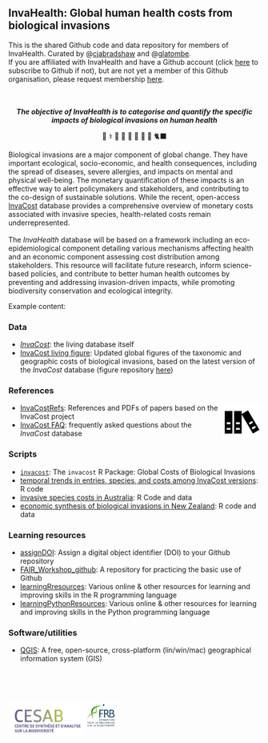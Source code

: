 ## InvaHealth: Global human health costs from biological invasions
<img src="https://github.com/InvaHealth/.github/blob/main/profile/bha.jpg" alt="" width="200" align="left" />
<img src="https://github.com/InvaHealth/.github/blob/main/profile/currency.webp" alt="" width="150" align="right" />

This is the shared Github code and data repository for members of InvaHealth. Curated by @<a href="https://github.com/cjabradshaw">cjabradshaw</a> and @<a href="https://github.com/GLatombe">glatombe</a>.
<br>
If you are affiliated with InvaHealth and have a Github account (click <a href="https://github.com/signup?ref_cta=Sign+up&ref_loc=header+logged+out&ref_page=%2F&source=header-home">here</a> to subscribe to Github if not), but are not yet a member of this Github organisation, please request membership <a href="mailto:glatombe@ed.ac.uk?subject=Please add me to the InvaHealth Github page&body=Hello Guillaume,%20%0D%0A%20%0D%0APlease add me to the Github organisation page using my account name: @[your Github account handle].%20%0D%0A%20%0D%0AThank you,">here</a>.<br>
<br>
<br>
<p align="center"><strong><em>The objective of InvaHealth is to categorise and quantify the specific impacts of biological invasions on human health</em></strong></p>
<p align="center">🦟 ⚕️ 🐜 🌿 🐀 🐍 🐇 🐛 🐈‍⬛ </p>
Biological invasions are a major component of global change. They have important ecological, socio-economic, and health consequences, including the spread of diseases, severe allergies, and impacts on mental and physical well-being. The monetary quantification of these impacts is an effective way to alert policymakers and stakeholders, and contributing to the co-design of sustainable solutions. While the recent, open-access <em></em><a href="https://github.com/InvaCost/">InvaCost</a></em> database provides a comprehensive overview of monetary costs associated with invasive species, health-related costs remain underrepresented.<br>
<br>
The <em>InvaHealth</em> database will be based on a framework including an eco-epidemiological component detailing various mechanisms affecting health and an economic component assessing cost distribution among stakeholders. This resource will facilitate future research, inform science-based policies, and contribute to better human health outcomes by preventing and addressing invasion-driven impacts, while promoting biodiversity conservation and ecological integrity.

Example content:

### Data
<img src="https://github.com/InvaHealth/.github/blob/main/profile/databaseLogo.png" alt="" width="75" align="right" />

- <a href="https://figshare.com/articles/dataset/InvaCost_References_and_description_of_economic_cost_estimates_associated_with_biological_invasions_worldwide_/12668570/5"><em>InvaCost</em></a>: the living database itself
- <a href="https://borisleroy.com/invacost/invacost_livingfigure.html">InvaCost living figure</a>: Updated global figures of the taxonomic and geographic costs of biological invasions, based on the latest version of the <em>InvaCost</em> database (figure repository <a href="https://github.com/InvaCost/invacost_livingfigure">here</a>) 

### References
<img src="https://github.com/InvaCost/.github/blob/main/profile/refsLogo.png" alt="" width="75" align="right" />

- <a href="https://github.com/InvaCost/InvaCostRefs/">InvaCostRefs</a>: References and PDFs of papers based on the InvaCost project
- <a href="https://github.com/InvaCost/invacost_FAQ">InvaCost FAQ</a>: frequently asked questions about the <em>InvaCost</em> database

### Scripts
<img src="https://github.com/InvaHealth/.github/blob/main/profile/scriptsLogo.png" alt="" width="75" align="right" />

- <a href="https://github.com/InvaCost/invacost"><code>invacost</code></a>: The <code>invacost</code> R Package: Global Costs of Biological Invasions
- <a href="https://github.com/InvaCost/InvaCostVersionTrends">temporal trends in entries, species, and costs among InvaCost versions</a>: R code
- <a href="https://github.com/InvaCost/InvasiveSppCostsAustralia">invasive species costs in Australia</a>: R Code and data
- <a href="https://github.com/InvaCost/invacost-NZ">economic synthesis of biological invasions in New Zealand</a>: R code and data

### Learning resources
<img src="https://github.com/InvaHealth/.github/blob/main/profile/learningLogo.png" alt="" width="75" align="right" />

- <a href="https://github.com/CABAH/assignDOI">assignDOI</a>: Assign a digital object identifier (DOI) to your Github repository
- <a href="https://github.com/CABAH/FAIR_Workshop_github">FAIR_Workshop_github</a>: A repository for practicing the basic use of Github
- <a href="https://github.com/InvaCost/learningRresources-1">learningRresources</a>: Various online & other resources for learning and improving skills in the R programming language
- <a href="https://github.com/CABAH/learningPythonResources">learningPythonResources</a>: Various online & other resources for learning and improving skills in the Python programming language

### Software/utilities
<img src="https://github.com/InvaHealth/.github/blob/main/profile/softwareLogo.png" alt="" width="75" align="right" />

- <a href="https://github.com/CABAH/QGIS">QGIS</a>: A free, open-source, cross-platform (lin/win/mac) geographical information system (GIS)

<br>
<br>
<img src="profile/InvaCostPubs.jpg" alt="" width="800" align="centre" />
<br>
<p></p><a href="https://www.fondationbiodiversite.fr/en/about-the-foundation/le-cesab/"><img src="https://github.com/InvaHealth/.github/blob/main/profile/www/CESABlogo.png" alt="" width="150" align="left" /></a>
<a href="https://www.fondationbiodiversite.fr/"><img src="https://github.com/InvaHealth/.github/blob/main/profile/www/FRBlogo.png" alt="" width="70" align="left" /></a></p>
